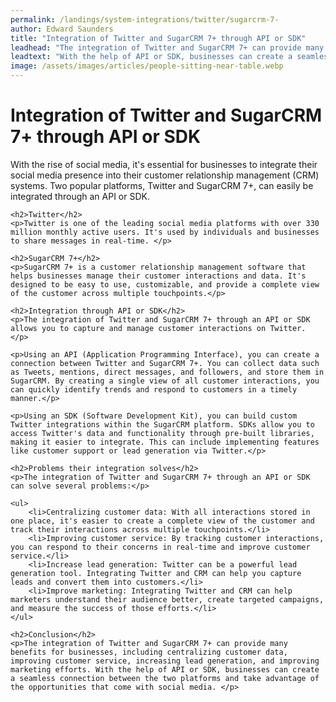 ```yaml
---
permalink: /landings/system-integrations/twitter/sugarcrm-7-
author: Edward Saunders
title: "Integration of Twitter and SugarCRM 7+ through API or SDK"
leadhead: "The integration of Twitter and SugarCRM 7+ can provide many benefits for businesses, including centralizing customer data, improving customer service, increasing lead generation, and improving marketing efforts"
leadtext: "With the help of API or SDK, businesses can create a seamless connection between the two platforms and take advantage of the opportunities that come with social media."
image: /assets/images/articles/people-sitting-near-table.webp
---
```

<div class="arttext">	<h1>Integration of Twitter and SugarCRM 7+ through API or SDK</h1>
	<p>With the rise of social media, it's essential for businesses to integrate their social media presence into their customer relationship management (CRM) systems. Two popular platforms, Twitter and SugarCRM 7+, can easily be integrated through an API or SDK.</p>

	<h2>Twitter</h2>
	<p>Twitter is one of the leading social media platforms with over 330 million monthly active users. It's used by individuals and businesses to share messages in real-time. </p>

	<h2>SugarCRM 7+</h2>
	<p>SugarCRM 7+ is a customer relationship management software that helps businesses manage their customer interactions and data. It's designed to be easy to use, customizable, and provide a complete view of the customer across multiple touchpoints.</p>

	<h2>Integration through API or SDK</h2>
	<p>The integration of Twitter and SugarCRM 7+ through an API or SDK allows you to capture and manage customer interactions on Twitter. </p>

	<p>Using an API (Application Programming Interface), you can create a connection between Twitter and SugarCRM 7+. You can collect data such as Tweets, mentions, direct messages, and followers, and store them in SugarCRM. By creating a single view of all customer interactions, you can quickly identify trends and respond to customers in a timely manner.</p>

	<p>Using an SDK (Software Development Kit), you can build custom Twitter integrations within the SugarCRM platform. SDKs allow you to access Twitter's data and functionality through pre-built libraries, making it easier to integrate. This can include implementing features like customer support or lead generation via Twitter.</p>

	<h2>Problems their integration solves</h2>
	<p>The integration of Twitter and SugarCRM 7+ through an API or SDK can solve several problems:</p>

	<ul>
		<li>Centralizing customer data: With all interactions stored in one place, it's easier to create a complete view of the customer and track their interactions across multiple touchpoints.</li>
		<li>Improving customer service: By tracking customer interactions, you can respond to their concerns in real-time and improve customer service.</li>
		<li>Increase lead generation: Twitter can be a powerful lead generation tool. Integrating Twitter and CRM can help you capture leads and convert them into customers.</li>
		<li>Improve marketing: Integrating Twitter and CRM can help marketers understand their audience better, create targeted campaigns, and measure the success of those efforts.</li>
	</ul>

	<h2>Conclusion</h2>
	<p>The integration of Twitter and SugarCRM 7+ can provide many benefits for businesses, including centralizing customer data, improving customer service, increasing lead generation, and improving marketing efforts. With the help of API or SDK, businesses can create a seamless connection between the two platforms and take advantage of the opportunities that come with social media. </p>
</div>